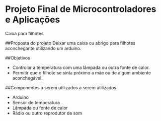 # Projeto Final de Microcontroladores e Aplicações
Caixa para filhotes

##Proposta do projeto
Deixar uma caixa ou abrigo para filhotes aconchegante utilizando um arduino.

##Objetivos
 - Controlar a temperatura com uma lâmpada ou outra fonte de calor.
 - Permitir que o filhote se sinta próximo a mãe ou de algum ambiente aconchegável.
 
##Componentes a serem utilizados a serem utilizados
 - Arduino
 - Sensor de temperatura
 - Lãmpada ou fonte de calor
 - Rádio ou outro reprodutor de som
